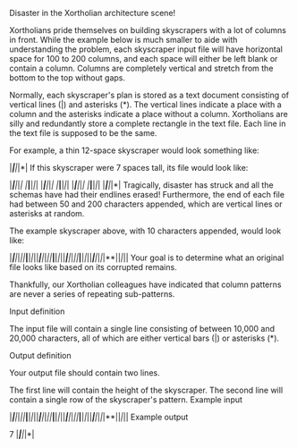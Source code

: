 Disaster in the Xortholian architecture scene!

Xortholians pride themselves on building skyscrapers with a lot of columns in front. While the example below is much smaller to aide with understanding the problem, each skyscraper input file will have horizontal space for 100 to 200 columns, and each space will either be left blank or contain a column. Columns are completely vertical and stretch from the bottom to the top without gaps.

Normally, each skyscraper's plan is stored as a text document consisting of vertical lines (|) and asterisks (*). The vertical lines indicate a place with a column and the asterisks indicate a place without a column. Xortholians are silly and redundantly store a complete rectangle in the text file. Each line in the text file is supposed to be the same.

For example, a thin 12-space skyscraper would look something like:

|***|**|*|*|
If this skyscraper were 7 spaces tall, its file would look like:

|***|**|*|*|
|***|**|*|*|
|***|**|*|*|
|***|**|*|*|
|***|**|*|*|
|***|**|*|*|
|***|**|*|*|
Tragically, disaster has struck and all the schemas have had their endlines erased! Furthermore, the end of each file had between 50 and 200 characters appended, which are vertical lines or asterisks at random.

The example skyscraper above, with 10 characters appended, would look like:

|***|**|*|*||***|**|*|*||***|**|*|*||***|**|*|*||***|**|*|*||***|**|*|*||***|**|*|*|*|**||*|*||
Your goal is to determine what an original file looks like based on its corrupted remains.

Thankfully, our Xortholian colleagues have indicated that column patterns are never a series of repeating sub-patterns.

Input definition

The input file will contain a single line consisting of between 10,000 and 20,000 characters, all of which are either vertical bars (|) or asterisks (*).

Output definition

Your output file should contain two lines.

The first line will contain the height of the skyscraper.
The second line will contain a single row of the skyscraper's pattern.
Example input

|***|**|*|*||***|**|*|*||***|**|*|*||***|**|*|*||***|**|*|*||***|**|*|*||***|**|*|*|*|**||*|*||
Example output

7
|***|**|*|*|

